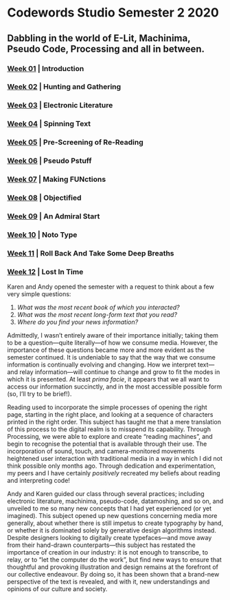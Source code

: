 
# Codewords Studio Semester 2 2020

## Dabbling in the world of E-Lit, Machinima, Pseudo Code, Processing and all in between. 

### <a href='https://bridieotoole.github.io/codewords/week_01/'>Week 01</a>  |  Introduction
### <a href='https://bridieotoole.github.io/codewords/week_02/'>Week 02</a>  |  Hunting and Gathering
### <a href='https://bridieotoole.github.io/codewords/week_03/'>Week 03</a>  |  Electronic Literature
### <a href='https://bridieotoole.github.io/codewords/week_04/'>Week 04</a>  |  Spinning Text
### <a href='https://bridieotoole.github.io/codewords/week_05/'>Week 05</a>  |  Pre-Screening of Re-Reading
### <a href='https://bridieotoole.github.io/codewords/week_06/'>Week 06</a>  |  Pseudo Pstuff
### <a href='https://bridieotoole.github.io/codewords/week_07/'>Week 07</a>  |  Making FUNctions
### <a href='https://bridieotoole.github.io/codewords/week_08/'>Week 08</a>  |  Objectified
### <a href='https://bridieotoole.github.io/codewords/week_09/'>Week 09</a>  |  An Admiral Start
### <a href='https://bridieotoole.github.io/codewords/week_10/'>Week 10</a>  |  Noto Type 
### <a href='https://bridieotoole.github.io/codewords/week_11/'>Week 11</a>  |  Roll Back And Take Some Deep Breaths
### <a href='https://bridieotoole.github.io/codewords/week_12/'>Week 12</a>  |  Lost In Time


Karen and Andy opened the semester with a request to think about a few very simple questions: 

1.	*What was the most recent book of which you interacted?*
2.	*What was the most recent long-form text that you read?*
3.	*Where do you find your news information?*

Admittedly, I wasn’t entirely aware of their importance initially; taking them to be a question—quite literally—of how we consume media. However, the importance of these questions became more and more evident as the semester continued. It is undeniable to say that the way that we consume information is continually evolving and changing. How we interpret text—and relay information—will continue to change and grow to fit the modes in which it is presented. At least *prima facie*, it appears that we all want to access our information succinctly, and in the most accessible possible form (so, I’ll try to be brief!).

Reading used to incorporate the simple processes of opening the right page, starting in the right place, and looking at a sequence of characters printed in the right order. This subject has taught me that a mere translation of this process to the digital realm is to misspend its capability. Through Processing, we were able to explore and create “reading machines”, and begin to recognise the potential that is available through their use. The incorporation of sound, touch, and camera-monitored movements heightened user interaction with traditional media in a way in which I did not think possible only months ago. Through dedication and experimentation, my peers and I have certainly *positively* recreated my beliefs about reading and interpreting code! 

Andy and Karen guided our class through several practices; including electronic literature, machinima, pseudo-code, datamoshing, and so on, and unveiled to me so many new concepts that I had yet experienced (or yet imagined). This subject opened up new questions concerning media more generally, about whether there is still impetus to create typography by hand, or whether it is dominated solely by generative design algorithms instead. Despite designers looking to digitally create typefaces—and move away from their hand-drawn counterparts—this subject has restated the importance of creation in our industry: it is not enough to transcribe, to relay, or to “let the computer do the work”, but find new ways to ensure that thoughtful and provoking illustration and design remains at the forefront of our collective endeavour. By doing so, it has been shown that a brand-new perspective of the text is revealed, and with it, new understandings and opinions of our culture and society.

